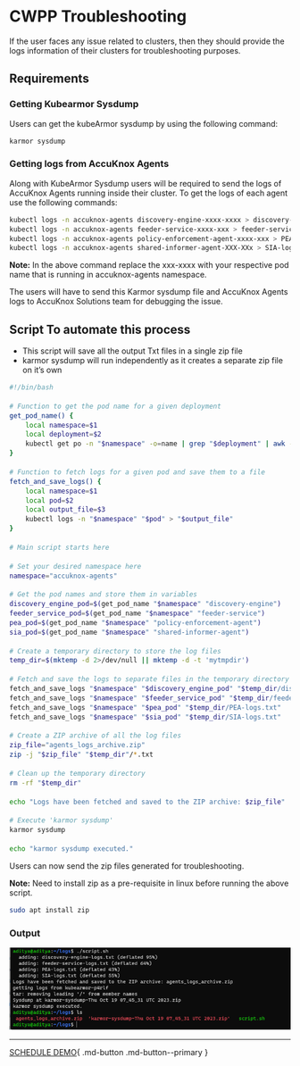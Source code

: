 # CWPP Troubleshooting

If the user faces any issue related to clusters, then they should provide the logs information of their clusters for troubleshooting purposes.

## Requirements

### Getting Kubearmor Sysdump

Users can get the kubeArmor sysdump by using the following command:

```sh
karmor sysdump
```

### Getting logs from AccuKnox Agents

Along with KubeArmor Sysdump users will be required to send the logs of AccuKnox Agents running inside their cluster. To get the logs of each agent use the following commands:

```sh
kubectl logs -n accuknox-agents discovery-engine-xxxx-xxxx > discovery-engine-logs.txt
kubectl logs -n accuknox-agents feeder-service-xxxx-xxx > feeder-service-logs.txt
kubectl logs -n accuknox-agents policy-enforcement-agent-xxxx-xxx > PEA-logs.txt
kubectl logs -n accuknox-agents shared-informer-agent-XXX-XXx > SIA-logs.txt
```

**Note:** In the above command replace the xxx-xxxx with your respective pod name that is running in accuknox-agents namespace.

The users will have to send this Karmor sysdump file and AccuKnox Agents logs to AccuKnox Solutions team for debugging the issue.

## Script To automate this process

- This script will save all the output Txt files in a single zip file
- karmor sysdump will run independently as it creates a separate zip file on it’s own

```sh
#!/bin/bash

# Function to get the pod name for a given deployment
get_pod_name() {
    local namespace=$1
    local deployment=$2
    kubectl get po -n "$namespace" -o=name | grep "$deployment" | awk -F/ '{print $2}'
}

# Function to fetch logs for a given pod and save them to a file
fetch_and_save_logs() {
    local namespace=$1
    local pod=$2
    local output_file=$3
    kubectl logs -n "$namespace" "$pod" > "$output_file"
}

# Main script starts here

# Set your desired namespace here
namespace="accuknox-agents"

# Get the pod names and store them in variables
discovery_engine_pod=$(get_pod_name "$namespace" "discovery-engine")
feeder_service_pod=$(get_pod_name "$namespace" "feeder-service")
pea_pod=$(get_pod_name "$namespace" "policy-enforcement-agent")
sia_pod=$(get_pod_name "$namespace" "shared-informer-agent")

# Create a temporary directory to store the log files
temp_dir=$(mktemp -d 2>/dev/null || mktemp -d -t 'mytmpdir')

# Fetch and save the logs to separate files in the temporary directory
fetch_and_save_logs "$namespace" "$discovery_engine_pod" "$temp_dir/discovery-engine-logs.txt"
fetch_and_save_logs "$namespace" "$feeder_service_pod" "$temp_dir/feeder-service-logs.txt"
fetch_and_save_logs "$namespace" "$pea_pod" "$temp_dir/PEA-logs.txt"
fetch_and_save_logs "$namespace" "$sia_pod" "$temp_dir/SIA-logs.txt"

# Create a ZIP archive of all the log files
zip_file="agents_logs_archive.zip"
zip -j "$zip_file" "$temp_dir"/*.txt

# Clean up the temporary directory
rm -rf "$temp_dir"

echo "Logs have been fetched and saved to the ZIP archive: $zip_file"

# Execute 'karmor sysdump'
karmor sysdump

echo "karmor sysdump executed."
```

Users can now send the zip files generated for troubleshooting.

**Note:** Need to install zip as a pre-requisite in linux before running the above script.

```sh
sudo apt install zip
```

### Output

![](images/tbshoot-0.png)

- - -
[SCHEDULE DEMO](https://www.accuknox.com/contact-us){ .md-button .md-button--primary }